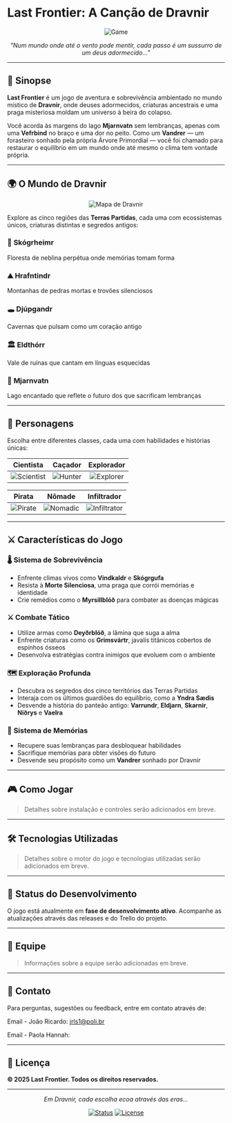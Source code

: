 # Last Frontier: A Canção de Dravnir

<div align="center">

![Game](https://i.imgur.com/SMaQdgz.png)

*"Num mundo onde até o vento pode mentir, cada passo é um sussurro de um deus adormecido..."*

</div>

---

## 🌳 Sinopse

**Last Frontier** é um jogo de aventura e sobrevivência ambientado no mundo místico de **Dravnir**, onde deuses adormecidos, criaturas ancestrais e uma praga misteriosa moldam um universo à beira do colapso.

Você acorda às margens do lago **Mjarnvatn** sem lembranças, apenas com uma **Vefrbind** no braço e uma dor no peito. Como um **Vandrer** — um forasteiro sonhado pela própria Árvore Primordial — você foi chamado para restaurar o equilíbrio em um mundo onde até mesmo o clima tem vontade própria.

---

## 🌍 O Mundo de Dravnir

<div align="center">

![Mapa de Dravnir](https://i.imgur.com/awY0ACx.png)

</div>

Explore as cinco regiões das **Terras Partidas**, cada uma com ecossistemas únicos, criaturas distintas e segredos antigos:

### 🌲 **Skógrheimr** 
Floresta de neblina perpétua onde memórias tomam forma

### ⛰️ **Hrafntindr** 
Montanhas de pedras mortas e trovões silenciosos

### 🕳️ **Djúpgandr** 
Cavernas que pulsam como um coração antigo

### 🏛️ **Eldthórr** 
Vale de ruínas que cantam em línguas esquecidas

### 🌊 **Mjarnvatn** 
Lago encantado que reflete o futuro dos que sacrificam lembranças

---

## 👥 Personagens

Escolha entre diferentes classes, cada uma com habilidades e histórias únicas:

<div align="center">

| **Cientista** | **Caçador** | **Explorador** |
|:---:|:---:|:---:|
| ![Scientist](https://i.imgur.com/8HEdhrh.png) | ![Hunter](https://i.imgur.com/3VISqHX.png) | ![Explorer](https://i.imgur.com/EXLAi8S.png) |

| **Pirata** | **Nômade** | **Infiltrador** |
|:---:|:---:|:---:|
| ![Pirate](https://i.imgur.com/dbYPmBO.png) | ![Nomadic](https://i.imgur.com/jYCZL6c.png) | ![Infiltrator](https://i.imgur.com/zjfAf1R.png) |

</div>

---

## ⚔️ Características do Jogo

### 🌡️ **Sistema de Sobrevivência**
- Enfrente climas vivos como **Vindkaldr** e **Skógrgufa**
- Resista à **Morte Silenciosa**, uma praga que corrói memórias e identidade
- Crie remédios como o **Myrsillblóð** para combater as doenças mágicas

### ⚔️ **Combate Tático**
- Utilize armas como **Deyðrblóð**, a lâmina que suga a alma
- Enfrente criaturas como os **Grimsvártr**, javalis titânicos cobertos de espinhos ósseos
- Desenvolva estratégias contra inimigos que evoluem com o ambiente

### 🗺️ **Exploração Profunda**
- Descubra os segredos dos cinco territórios das Terras Partidas
- Interaja com os últimos guardiões do equilíbrio, como a **Yndra Sædis**
- Desvende a história do panteão antigo: **Varrundr**, **Eldjarn**, **Skarnir**, **Niðrys** e **Vaelra**

### 🧠 **Sistema de Memórias**
- Recupere suas lembranças para desbloquear habilidades
- Sacrifique memórias para obter visões do futuro
- Desvende seu propósito como um **Vandrer** sonhado por Dravnir

---

## 🎮 Como Jogar

> Detalhes sobre instalação e controles serão adicionados em breve.

---

## 🛠️ Tecnologias Utilizadas

> Detalhes sobre o motor do jogo e tecnologias utilizadas serão adicionados em breve.

---

## 📝 Status do Desenvolvimento

O jogo está atualmente em **fase de desenvolvimento ativo**. Acompanhe as atualizações através das releases e do Trello do projeto.

---

## 👥 Equipe

> Informações sobre a equipe serão adicionadas em breve.

---

## 📧 Contato

Para perguntas, sugestões ou feedback, entre em contato através de:

Email - João Ricardo: jrls1@poli.br

Email - Paola Hannah: 

---

## 📜 Licença

**© 2025 Last Frontier. Todos os direitos reservados.**

---

<div align="center">

*Em Dravnir, cada escolha ecoa através das eras...*

[![Status](https://img.shields.io/badge/Status-Em%20Desenvolvimento-orange)](https://github.com/seu-usuario/last-frontier)
[![License](https://img.shields.io/badge/License-Todos%20os%20direitos%20reservados-red)](LICENSE)

</div>
